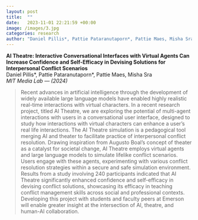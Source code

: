 ```yaml
---
layout: post
title:  ""
date:   2023-11-01 22:21:59 +00:00
image: /images/3.jpg
categories: research
author: "Daniel Pillis*, Pattie Pataranutaporn*, Pattie Maes, Misha Sra (2024)"
---
```


**AI Theatre: Interactive Conversational Interfaces with Virtual Agents Can Increase Confidence and Self-Efficacy in Devising Solutions for Interpersonal Conflict Scenarios**  
Daniel Pillis*, Pattie Pataranutaporn*, Pattie Maes, Misha Sra  
*MIT Media Lab — (2024)*
<blockquote>
  <p>
Recent advances in artificial intelligence through the development of widely available large language models have enabled highly realistic real-time interactions with virtual characters. In a recent research project, titled AI Theatre, we are exploring the potential of multi-agent interactions with users in a conversational user interface, designed to study how interactions with virtual characters can enhance a user’s real life interactions. The AI Theatre simulation is a pedagogical tool merging AI and theater to facilitate practice of interpersonal conflict resolution. Drawing inspiration from Augusto Boal’s concept of theater as a catalyst for societal change, AI Theatre employs virtual agents and large language models to simulate lifelike conflict scenarios. Users engage with these agents, experimenting with various conflict resolution strategies within a secure and safe simulation environment. Results from a study involving 240 participants indicated that AI Theatre significantly enhanced confidence and self-efficacy in devising conflict solutions, showcasing its efficacy in teaching conflict management skills across social and professional contexts. Developing this project with students and faculty peers at Emerson will enable greater insight at the intersection of AI, theatre, and human-AI collaboration.
  </p>
</blockquote>
